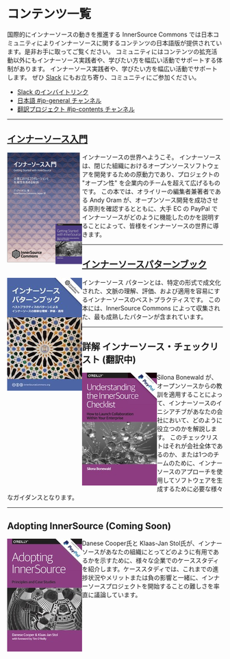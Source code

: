 # コンテンツ一覧

国際的にインナーソースの動きを推進する InnerSource Commons では日本コミュニティによりインナーソースに関するコンテンツの日本語版が提供されています。是非お手に取ってご覧ください。
コミュニティにはコンテンツの拡充活動以外にもインナーソース実践者や、学びたい方を幅広い活動でサポートする体制があります。
インナーソース実践者や、学びたい方を幅広い活動でサポートします。
ぜひ [Slack](https://innersourcecommons-inviter.herokuapp.com/) にもお立ち寄り、コミュニティにご参加ください。

- [Slack のインバイトリンク](https://innersourcecommons-inviter.herokuapp.com/)
- [日本語 #jp-general チャンネル](https://app.slack.com/client/T04PXKRM0/C03M546NR16)
- [翻訳プロジェクト #jp-contents チャンネル](https://app.slack.com/client/T04PXKRM0/C03P1MVMBRS)

---

## [インナーソース入門](https://innersourcecommons.gitbook.io/books/v/getting-started-with-innersource/)

[<img src="./getting-started-with-innersource-cover-thumb.png" style="float:left" />](https://innersourcecommons.gitbook.io/books/v/getting-started-with-innersource/)

インナーソースの世界へようこそ。
インナーソースは、閉じた組織におけるオープンソースソフトウェアを開発するための原動力であり、プロジェクトの "オープン性" を企業内のチームを超えて広げるものです。
この本では、オライリーの編集者兼著者である Andy Oram が、オープンソース開発を成功させる原則を確認するとともに、大手 EC の PayPal でインナーソースがどのように機能したのかを説明することによって、皆様をインナーソースの世界に導きます。

---

## [インナーソースパターンブック](https://patterns.innersourcecommons.org/v/ja/)

[<img src="./innersource-patterns-cover-thumb.jpg" style="float:left" />](https://patterns.innersourcecommons.org/v/ja/)

インナーソース パターンとは、特定の形式で成文化された、文脈の理解、評価、および適用を容易にするインナーソースのベストプラクティスです。 この本には、InnerSource Commons によって収集された、最も成熟したパターンが含まれています。

---

## 詳解 インナーソース・チェックリスト (翻訳中)

<img src="./innersource-checklist-cover-thumb.jpg" style="float:left" />

Silona Bonewald が、オープンソースからの教訓を適用することによって、インナーソースのイニシアチブがあなたの会社において、どのように役立つのかを解説します。
このチェックリストはそれが会社全体であるのか、または1つのチームのために、インナーソースのアプローチを使用してソフトウェアを生成するために必要な様々なガイダンスとなります。

---

## Adopting InnerSource (Coming Soon)

<img src="./adopting-innersource-cover-thumb.jpg" style="float:left" />

Danese Cooper氏と Klaas-Jan Stol氏が、インナーソースがあなたの組織にとってどのように有用であるかを示すために、様々な企業でのケーススタディを紹介します。ケーススタディでは、これまでの進捗状況やメリットまたは負の影響と一緒に、インナーソースプロジェクトを開始することの難しさを率直に議論しています。
